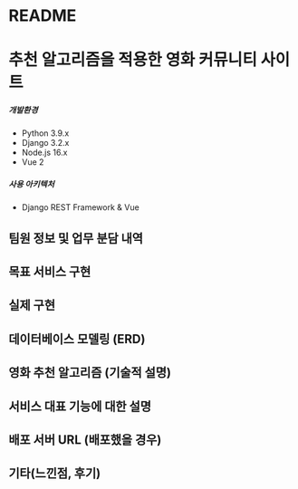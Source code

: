 # README
# 추천 알고리즘을 적용한 영화 커뮤니티 사이트

##### 개발환경
- Python 3.9.x
- Django 3.2.x
- Node.js 16.x
- Vue 2


##### 사용 아키텍처
- Django REST Framework & Vue

## 팀원 정보 및 업무 분담 내역
## 목표 서비스 구현
## 실제 구현
## 데이터베이스 모델링 (ERD)
## 영화 추천 알고리즘 (기술적 설명)
## 서비스 대표 기능에 대한 설명
## 배포 서버 URL (배포했을 경우)
## 기타(느낀점, 후기)
